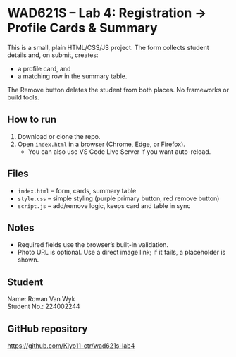    # WAD621S – Lab 4: Registration → Profile Cards & Summary

This is a small, plain HTML/CSS/JS project. The form collects student details and, on submit, creates:
- a profile card, and
- a matching row in the summary table.

The Remove button deletes the student from both places. No frameworks or build tools.

## How to run
1) Download or clone the repo.
2) Open `index.html` in a browser (Chrome, Edge, or Firefox).
   - You can also use VS Code Live Server if you want auto-reload.

## Files
- `index.html` – form, cards, summary table
- `style.css` – simple styling (purple primary button, red remove button)
- `script.js` – add/remove logic, keeps card and table in sync

## Notes
- Required fields use the browser’s built-in validation.
- Photo URL is optional. Use a direct image link; if it fails, a placeholder is shown.

## Student
Name: Rowan Van Wyk    
Student No.: 224002244

## GitHub repository
https://github.com/Kiyo11-ctr/wad621s-lab4
